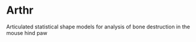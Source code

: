 # Arthr
Articulated statistical shape models for analysis of bone destruction in the mouse hind paw
